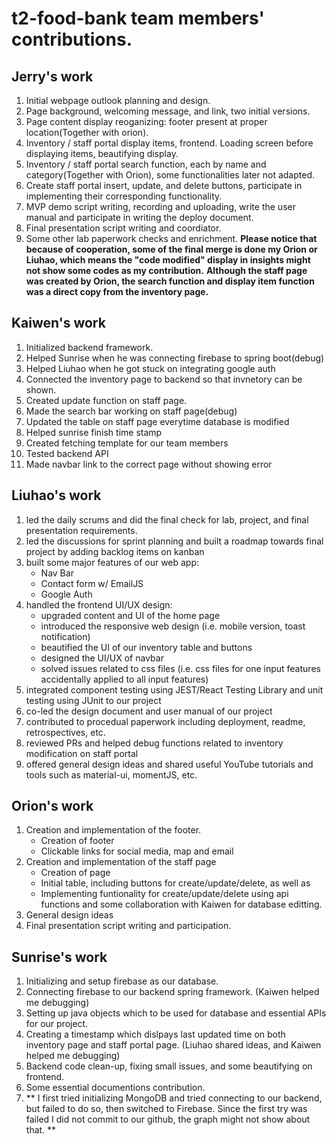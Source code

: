 # t2-food-bank team members' contributions.

## Jerry's work

1. Initial webpage outlook planning and design.
2. Page background, welcoming message, and link, two initial versions.
3. Page content display reoganizing: footer present at proper location(Together with orion).
4. Inventory / staff portal display items, frontend. Loading screen before displaying items, beautifying display.
5. Inventory / staff portal search function, each by name and category(Together with Orion), some functionalities later not adapted.
6. Create staff portal insert, update, and delete buttons, participate in implementing their corresponding functionality.
7. MVP demo script writing, recording and uploading, write the user manual and participate in writing the deploy document.
8. Final presentation script writing and coordiator.
9. Some other lab paperwork checks and enrichment.
**Please notice that because of cooperation, some of the final merge is done my Orion or Liuhao, which means the "code modified" display in insights might not show some codes as my contribution.**
**Although the staff page was created by Orion, the search function and display item function was a direct copy from the inventory page.**

## Kaiwen's work

1. Initialized backend framework.
2. Helped Sunrise when he was connecting firebase to spring boot(debug)
3. Helped Liuhao when he got stuck on integrating google auth
4. Connected the inventory page to backend so that invnetory can be shown.
5. Created update function on staff page.
6. Made the search bar working on staff page(debug)
7. Updated the table on staff page everytime database is modified
8. Helped sunrise finish time stamp
9. Created fetching template for our team members
10. Tested backend API
11. Made navbar link to the correct page without showing error


## Liuhao's work

1. led the daily scrums and did the final check for lab, project, and final presentation requirements.
2. led the discussions for sprint planning and built a roadmap towards final project by adding backlog items on kanban
3. built some major features of our web app:
   - Nav Bar
   - Contact form w/ EmailJS
   - Google Auth
4. handled the frontend UI/UX design:
   - upgraded content and UI of the home page
   - introduced the responsive web design (i.e. mobile version, toast notification)
   - beautified the UI of our inventory table and buttons
   - designed the UI/UX of navbar
   - solved issues related to css files (i.e. css files for one input features accidentally applied to all input features) 
5. integrated component testing using JEST/React Testing Library and unit testing using JUnit to our project
6. co-led the design document and user manual of our project
7. contributed to procedual paperwork including deployment, readme, retrospectives, etc. 
8. reviewed PRs and helped debug functions related to inventory modification on staff portal
9. offered general design ideas and shared useful YouTube tutorials and tools such as material-ui, momentJS, etc.


## Orion's work

1. Creation and implementation of the footer.
    - Creation of footer
    - Clickable links for social media, map and email
2. Creation and implementation of the staff page
    - Creation of page
    - Initial table, including buttons for create/update/delete, as well as 
    - Implementing funtionality for create/update/delete using api functions and some collaboration with Kaiwen for database editting.
3. General design ideas
4. Final presentation script writing and participation.


## Sunrise's work

1. Initializing and setup firebase as our database.
2. Connecting firebase to our backend spring framework. (Kaiwen helped me debugging)
3. Setting up java objects which to be used for database and essential APIs for our project.
4. Creating a timestamp which dislpays last updated time on both inventory page and staff portal page. (Liuhao shared ideas, and Kaiwen helped me debugging)
5. Backend code clean-up, fixing small issues, and some beautifying on frontend.
6. Some essential documentions contribution.
7. ** I first tried initializing MongoDB and tried connecting to our backend, but failed to do so, then switched to Firebase. Since the first try was failed I did not commit to our github, the graph might not show about that. **
